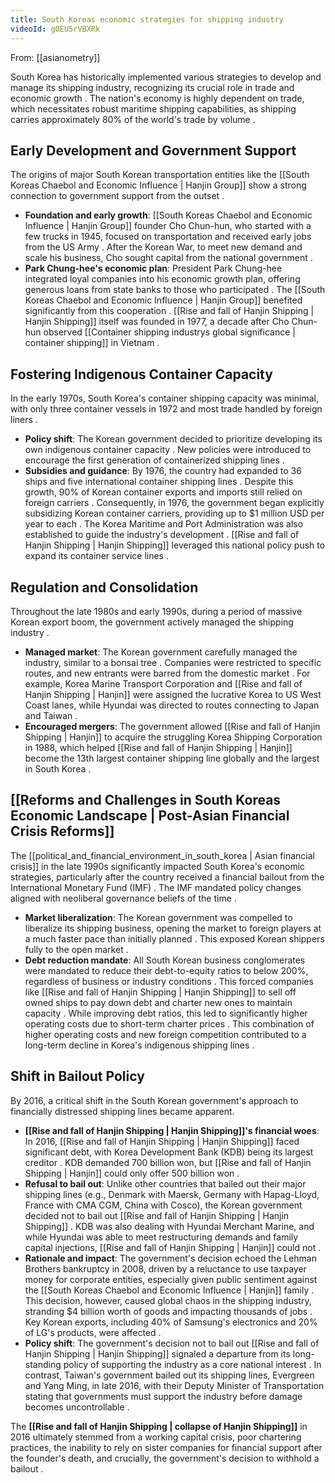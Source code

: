 ```yaml
---
title: South Koreas economic strategies for shipping industry
videoId: gOEU5rVBXRk
---
```


From: [[asianometry]] <br/> 

South Korea has historically implemented various strategies to develop and manage its shipping industry, recognizing its crucial role in trade and economic growth <a class="yt-timestamp" data-t="00:03:01"></a>. The nation's economy is highly dependent on trade, which necessitates robust maritime shipping capabilities, as shipping carries approximately 80% of the world's trade by volume <a class="yt-timestamp" data-t="00:03:01"></a>.

## Early Development and Government Support

The origins of major South Korean transportation entities like the [[South Koreas Chaebol and Economic Influence | Hanjin Group]] show a strong connection to government support from the outset <a class="yt-timestamp" data-t="00:01:25"></a>.

*   **Foundation and early growth**: [[South Koreas Chaebol and Economic Influence | Hanjin Group]] founder Cho Chun-hun, who started with a few trucks in 1945, focused on transportation and received early jobs from the US Army <a class="yt-timestamp" data-t="00:01:25"></a>. After the Korean War, to meet new demand and scale his business, Cho sought capital from the national government <a class="yt-timestamp" data-t="00:01:44"></a>.
*   **Park Chung-hee's economic plan**: President Park Chung-hee integrated loyal companies into his economic growth plan, offering generous loans from state banks to those who participated <a class="yt-timestamp" data-t="00:01:54"></a>. The [[South Koreas Chaebol and Economic Influence | Hanjin Group]] benefited significantly from this cooperation <a class="yt-timestamp" data-t="00:02:04"></a>. [[Rise and fall of Hanjin Shipping | Hanjin Shipping]] itself was founded in 1977, a decade after Cho Chun-hun observed [[Container shipping industrys global significance | container shipping]] in Vietnam <a class="yt-timestamp" data-t="00:02:46"></a>.

## Fostering Indigenous Container Capacity

In the early 1970s, South Korea's container shipping capacity was minimal, with only three container vessels in 1972 and most trade handled by foreign liners <a class="yt-timestamp" data-t="00:03:59"></a>.

*   **Policy shift**: The Korean government decided to prioritize developing its own indigenous container capacity <a class="yt-timestamp" data-t="00:04:08"></a>. New policies were introduced to encourage the first generation of containerized shipping lines <a class="yt-timestamp" data-t="00:04:10"></a>.
*   **Subsidies and guidance**: By 1976, the country had expanded to 36 ships and five international container shipping lines <a class="yt-timestamp" data-t="00:04:17"></a>. Despite this growth, 90% of Korean container exports and imports still relied on foreign carriers <a class="yt-timestamp" data-t="00:04:24"></a>. Consequently, in 1976, the government began explicitly subsidizing Korean container carriers, providing up to $1 million USD per year to each <a class="yt-timestamp" data-t="00:04:31"></a>. The Korea Maritime and Port Administration was also established to guide the industry's development <a class="yt-timestamp" data-t="00:04:43"></a>. [[Rise and fall of Hanjin Shipping | Hanjin Shipping]] leveraged this national policy push to expand its container service lines <a class="yt-timestamp" data-t="00:04:51"></a>.

## Regulation and Consolidation

Throughout the late 1980s and early 1990s, during a period of massive Korean export boom, the government actively managed the shipping industry <a class="yt-timestamp" data-t="00:08:10"></a>.

*   **Managed market**: The Korean government carefully managed the industry, similar to a bonsai tree <a class="yt-timestamp" data-t="00:08:30"></a>. Companies were restricted to specific routes, and new entrants were barred from the domestic market <a class="yt-timestamp" data-t="00:08:35"></a>. For example, Korea Marine Transport Corporation and [[Rise and fall of Hanjin Shipping | Hanjin]] were assigned the lucrative Korea to US West Coast lanes, while Hyundai was directed to routes connecting to Japan and Taiwan <a class="yt-timestamp" data-t="00:08:42"></a>.
*   **Encouraged mergers**: The government allowed [[Rise and fall of Hanjin Shipping | Hanjin]] to acquire the struggling Korea Shipping Corporation in 1988, which helped [[Rise and fall of Hanjin Shipping | Hanjin]] become the 13th largest container shipping line globally and the largest in South Korea <a class="yt-timestamp" data-t="00:09:15"></a>.

## [[Reforms and Challenges in South Koreas Economic Landscape | Post-Asian Financial Crisis Reforms]]

The [[political_and_financial_environment_in_south_korea | Asian financial crisis]] in the late 1990s significantly impacted South Korea's economic strategies, particularly after the country received a financial bailout from the International Monetary Fund (IMF) <a class="yt-timestamp" data-t="00:09:54"></a>. The IMF mandated policy changes aligned with neoliberal governance beliefs of the time <a class="yt-timestamp" data-t="00:10:08"></a>.

*   **Market liberalization**: The Korean government was compelled to liberalize its shipping business, opening the market to foreign players at a much faster pace than initially planned <a class="yt-timestamp" data-t="00:10:23"></a>. This exposed Korean shippers fully to the open market <a class="yt-timestamp" data-t="00:10:36"></a>.
*   **Debt reduction mandate**: All South Korean business conglomerates were mandated to reduce their debt-to-equity ratios to below 200%, regardless of business or industry conditions <a class="yt-timestamp" data-t="00:10:41"></a>. This forced companies like [[Rise and fall of Hanjin Shipping | Hanjin Shipping]] to sell off owned ships to pay down debt and charter new ones to maintain capacity <a class="yt-timestamp" data-t="00:10:53"></a>. While improving debt ratios, this led to significantly higher operating costs due to short-term charter prices <a class="yt-timestamp" data-t="00:11:13"></a>. This combination of higher operating costs and new foreign competition contributed to a long-term decline in Korea's indigenous shipping lines <a class="yt-timestamp" data-t="00:11:29"></a>.

## Shift in Bailout Policy

By 2016, a critical shift in the South Korean government's approach to financially distressed shipping lines became apparent.

*   **[[Rise and fall of Hanjin Shipping | Hanjin Shipping]]'s financial woes**: In 2016, [[Rise and fall of Hanjin Shipping | Hanjin Shipping]] faced significant debt, with Korea Development Bank (KDB) being its largest creditor <a class="yt-timestamp" data-t="00:14:54"></a>. KDB demanded 700 billion won, but [[Rise and fall of Hanjin Shipping | Hanjin]] could only offer 500 billion won <a class="yt-timestamp" data-t="00:14:57"></a>.
*   **Refusal to bail out**: Unlike other countries that bailed out their major shipping lines (e.g., Denmark with Maersk, Germany with Hapag-Lloyd, France with CMA CGM, China with Cosco), the Korean government decided not to bail out [[Rise and fall of Hanjin Shipping | Hanjin Shipping]] <a class="yt-timestamp" data-t="00:15:10"></a>. KDB was also dealing with Hyundai Merchant Marine, and while Hyundai was able to meet restructuring demands and family capital injections, [[Rise and fall of Hanjin Shipping | Hanjin]] could not <a class="yt-timestamp" data-t="00:15:34"></a>.
*   **Rationale and impact**: The government's decision echoed the Lehman Brothers bankruptcy in 2008, driven by a reluctance to use taxpayer money for corporate entities, especially given public sentiment against the [[South Koreas Chaebol and Economic Influence | Hanjin]] family <a class="yt-timestamp" data-t="00:15:50"></a>. This decision, however, caused global chaos in the shipping industry, stranding $4 billion worth of goods and impacting thousands of jobs <a class="yt-timestamp" data-t="00:16:11"></a>. Key Korean exports, including 40% of Samsung's electronics and 20% of LG's products, were affected <a class="yt-timestamp" data-t="00:16:27"></a>.
*   **Policy shift**: The government's decision not to bail out [[Rise and fall of Hanjin Shipping | Hanjin Shipping]] signaled a departure from its long-standing policy of supporting the industry as a core national interest <a class="yt-timestamp" data-t="00:18:35"></a>. In contrast, Taiwan's government bailed out its shipping lines, Evergreen and Yang Ming, in late 2016, with their Deputy Minister of Transportation stating that governments must support the industry before damage becomes uncontrollable <a class="yt-timestamp" data-t="00:17:35"></a>.

The **[[Rise and fall of Hanjin Shipping | collapse of Hanjin Shipping]]** in 2016 ultimately stemmed from a working capital crisis, poor chartering practices, the inability to rely on sister companies for financial support after the founder's death, and crucially, the government's decision to withhold a bailout <a class="yt-timestamp" data-t="00:18:01"></a>.